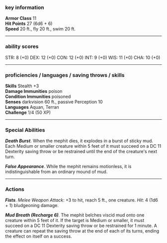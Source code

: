 ### key information

**Armor Class** 11  
**Hit Points** 27 (6d6 + 6)  
**Speed** 20 ft., fly 20 ft., swim 20 ft.

---
### ability scores

STR: 8 (+0) 
DEX: 12 (+0)
CON: 12 (+0)
INT: 9 (+0)
WIS: 11 (+0)
CHA: 10 (+0)

---
### proficiencies / languages / saving throws / skills

**Skills** Stealth +3  
**Damage Immunities** poison  
**Condition Immunities** poisoned  
**Senses** darkvision 60 ft., passive Perception 10  
**Languages** Aquan, Terran  
**Challenge** 1/4 (50 XP)

---
### Special Abilities

**_Death Burst_**. When the mephit dies, it explodes in a burst of sticky mud. Each Medium or smaller creature within 5 feet of it must succeed on a DC 11 Dexterity saving throw or be restrained until the end of the creature's next turn.

**_False Appearance_**. While the mephit remains motionless, it is indistinguishable from an ordinary mound of mud.

---
### Actions

**_Fists_**. _Melee Weapon Attack_: +3 to hit, reach 5 ft., one creature. _Hit_: 4 (1d6 + 1) bludgeoning damage.

**_Mud Breath (Recharge 6)_**. The mephit belches viscid mud onto one creature within 5 feet of it. If the target is Medium or smaller, it must succeed on a DC 11 Dexterity saving throw or be restrained for 1 minute. A creature can repeat the saving throw at the end of each of its turns, ending the effect on itself on a success.
